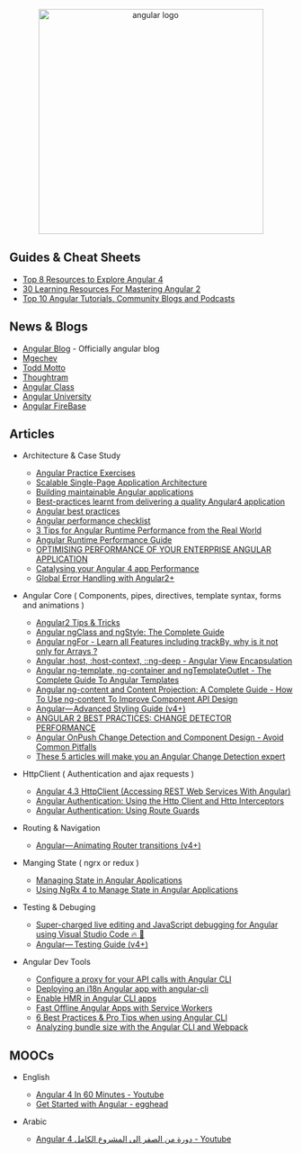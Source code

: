 <p align="center">
  <img width="400" src="https://angular.io/assets/images/logos/angular/angular.svg"  alt="angular logo">
</p>

## Guides & Cheat Sheets

- [Top 8 Resources to Explore Angular 4](https://hackernoon.com/top-8-resources-to-explore-angular-4-ff2c1b42020a)
- [30 Learning Resources For Mastering Angular 2](https://tutorialzine.com/2016/09/30-learning-resources-for-mastering-angular-2)
- [Top 10 Angular Tutorials, Community Blogs and Podcasts](http://blog.angular-university.io/top-10-angular-2-tutorials-blogs-and-podcasts/)

## News & Blogs

- [Angular Blog](https://blog.angular.io/) - Officially angular blog
- [Mgechev](http://blog.mgechev.com/)
- [Todd Motto](https://toddmotto.com/)
- [Thoughtram](https://blog.thoughtram.io/)
- [Angular Class](https://angularclass.com/blog/)
- [Angular University](https://angular-university.io/)
- [Angular FireBase](https://angularfirebase.com/lessons/)

## Articles

- Architecture & Case Study

  - [Angular Practice Exercises](https://jcoop.io/angular-practice-exercises/)
  - [Scalable Single-Page Application Architecture](http://blog.mgechev.com/2016/04/10/scalable-javascript-single-page-app-angular2-application-architecture/)
  - [Building maintainable Angular applications](https://medium.com/curated-by-versett/building-maintainable-angular-2-applications-5b9ec4b463a1)
  - [Best-practices learnt from delivering a quality Angular4 application](https://hackernoon.com/best-practices-learnt-from-delivering-a-quality-angular4-application-2cd074ea53b3)
  - [Angular best practices](https://docs.google.com/presentation/d/1dlEE3JMmFtsb1FdFmxhj-vxEfWPfDVp5pXf-YbqAj8o/preview?slide=id.p)
  - [Angular performance checklist](https://github.com/mgechev/angular-performance-checklist)
  - [3 Tips for Angular Runtime Performance from the Real World](https://blog.angular.io/3-tips-for-angular-runtime-performance-from-the-real-world-d467fbc8f66e)
  - [Angular Runtime Performance Guide](https://blog.oasisdigital.com/2017/angular-runtime-performance-guide/)
  - [OPTIMISING PERFORMANCE OF YOUR ENTERPRISE ANGULAR APPLICATION](https://ordina-jworks.github.io/angular/2017/04/04/optimising-performance-of-your-enterprise-angular-application.html)
  - [Catalysing your Angular 4 app Performance](https://medium.com/paramsingh-66174/catalysing-your-angular-4-app-performance-9211979075f6)
  - [Global Error Handling with Angular2+](https://medium.com/@amcdnl/global-error-handling-with-angular2-6b992bdfb59c)

- Angular Core ( Components, pipes, directives, template syntax, forms and animations )

  - [Angular2 Tips & Tricks](https://medium.com/@amcdnl/angular2-things-you-might-not-know-439ce70d335a)
  - [Angular ngClass and ngStyle: The Complete Guide](https://blog.angular-university.io/angular-ngclass-ngstyle/)
  - [Angular ngFor - Learn all Features including trackBy, why is it not only for Arrays ?](http://blog.angular-university.io/angular-2-ngfor/)
  - [Angular :host, :host-context, ::ng-deep - Angular View Encapsulation](https://blog.angular-university.io/angular-host-context/)
  - [Angular ng-template, ng-container and ngTemplateOutlet - The Complete Guide To Angular Templates](https://blog.angular-university.io/angular-ng-template-ng-container-ngtemplateoutlet/)
  - [Angular ng-content and Content Projection: A Complete Guide - How To Use ng-content To Improve Component API Design](https://blog.angular-university.io/angular-ng-content/)
  - [Angular— Advanced Styling Guide (v4+)](https://medium.com/google-developer-experts/angular-advanced-styling-guide-v4-f0765616e635)
  - [ANGULAR 2 BEST PRACTICES: CHANGE DETECTOR PERFORMANCE](https://www.lucidchart.com/techblog/2016/05/04/angular-2-best-practices-change-detector-performance/)
  - [Angular OnPush Change Detection and Component Design - Avoid Common Pitfalls](http://blog.angular-university.io/onpush-change-detection-how-it-works/)
  - [These 5 articles will make you an Angular Change Detection expert](https://blog.angularindepth.com/these-5-articles-will-make-you-an-angular-change-detection-expert-ed530d28930)

- HttpClient ( Authentication and ajax requests )

  - [Angular 4.3 HttpClient (Accessing REST Web Services With Angular)](https://medium.com/codingthesmartway-com-blog/angular-4-3-httpclient-accessing-rest-web-services-with-angular-2305b8fd654b)
  - [Angular Authentication: Using the Http Client and Http Interceptors](https://medium.com/@ryanchenkie_40935/angular-authentication-using-the-http-client-and-http-interceptors-2f9d1540eb8)
  - [Angular Authentication: Using Route Guards](https://ryanchenkie.com/angular-authentication-using-route-guards)

- Routing & Navigation

  - [Angular— Animating Router transitions (v4+)](https://medium.com/google-developer-experts/angular-2-animate-router-transitions-6de179e00204)

- Manging State ( ngrx or redux )

  - [Managing State in Angular Applications](https://blog.nrwl.io/managing-state-in-angular-applications-22b75ef5625f)
  - [Using NgRx 4 to Manage State in Angular Applications](https://blog.nrwl.io/using-ngrx-4-to-manage-state-in-angular-applications-64e7a1f84b7b)

- Testing & Debuging

  - [Super-charged live editing and JavaScript debugging for Angular using Visual Studio Code 🔥 🎉](https://medium.com/@auchenberg/super-charged-live-editing-and-javascript-debugging-for-angular-using-visual-studio-code-c29da251ec71)
  - [Angular—  Testing Guide (v4+)](https://medium.com/google-developer-experts/angular-2-testing-guide-a485b6cb1ef0)

- Angular Dev Tools
  - [Configure a proxy for your API calls with Angular CLI](https://juristr.com/blog/2016/11/configure-proxy-api-angular-cli/)
  - [Deploying an i18n Angular app with angular-cli](https://medium.com/@feloy/deploying-an-i18n-angular-app-with-angular-cli-fc788f17e358)
  - [Enable HMR in Angular CLI apps](https://medium.com/@beeman/tutorial-enable-hmr-in-angular-cli-apps-1b0d13b80130)
  - [Fast Offline Angular Apps with Service Workers](https://coryrylan.com/blog/fast-offline-angular-apps-with-service-workers)
  - [6 Best Practices & Pro Tips when using Angular CLI](https://medium.com/@tomastrajan/6-best-practices-pro-tips-for-angular-cli-better-developer-experience-7b328bc9db81)
  - [Analyzing bundle size with the Angular CLI and Webpack](https://coryrylan.com/blog/analyzing-bundle-size-with-the-angular-cli-and-webpack)

## MOOCs

- English

  - [Angular 4 In 60 Minutes - Youtube](https://www.youtube.com/watch?v=KhzGSHNhnbI&t=2572s)
  - [Get Started with Angular - egghead](https://egghead.io/courses/get-started-with-angular)

- Arabic

  - [Angular 4 دورة من الصفر الى المشروع الكامل - Youtube](https://www.youtube.com/playlist?list=PLMYF6NkLrdN9JJPTR0ksQcT3uumyco7UG)
